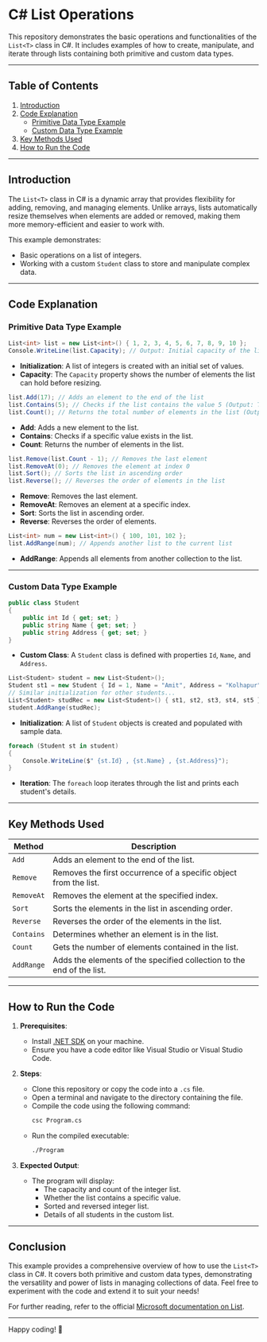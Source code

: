 # C# List Operations

This repository demonstrates the basic operations and functionalities of the `List<T>` class in C#. It includes examples of how to create, manipulate, and iterate through lists containing both primitive and custom data types.

---

## Table of Contents

1. [Introduction](#introduction)
2. [Code Explanation](#code-explanation)
    - [Primitive Data Type Example](#primitive-data-type-example)
    - [Custom Data Type Example](#custom-data-type-example)
3. [Key Methods Used](#key-methods-used)
4. [How to Run the Code](#how-to-run-the-code)

---

## Introduction

The `List<T>` class in C# is a dynamic array that provides flexibility for adding, removing, and managing elements. Unlike arrays, lists automatically resize themselves when elements are added or removed, making them more memory-efficient and easier to work with.

This example demonstrates:
- Basic operations on a list of integers.
- Working with a custom `Student` class to store and manipulate complex data.

---

## Code Explanation

### Primitive Data Type Example

```csharp
List<int> list = new List<int>() { 1, 2, 3, 4, 5, 6, 7, 8, 9, 10 };
Console.WriteLine(list.Capacity); // Output: Initial capacity of the list
```

- **Initialization**: A list of integers is created with an initial set of values.
- **Capacity**: The `Capacity` property shows the number of elements the list can hold before resizing.

```csharp
list.Add(17); // Adds an element to the end of the list
list.Contains(5); // Checks if the list contains the value 5 (Output: True)
list.Count(); // Returns the total number of elements in the list (Output: 11)
```

- **Add**: Adds a new element to the list.
- **Contains**: Checks if a specific value exists in the list.
- **Count**: Returns the number of elements in the list.

```csharp
list.Remove(list.Count - 1); // Removes the last element
list.RemoveAt(0); // Removes the element at index 0
list.Sort(); // Sorts the list in ascending order
list.Reverse(); // Reverses the order of elements in the list
```

- **Remove**: Removes the last element.
- **RemoveAt**: Removes an element at a specific index.
- **Sort**: Sorts the list in ascending order.
- **Reverse**: Reverses the order of elements.

```csharp
List<int> num = new List<int>() { 100, 101, 102 };
list.AddRange(num); // Appends another list to the current list
```

- **AddRange**: Appends all elements from another collection to the list.

---

### Custom Data Type Example

```csharp
public class Student
{
    public int Id { get; set; }
    public string Name { get; set; }
    public string Address { get; set; }
}
```

- **Custom Class**: A `Student` class is defined with properties `Id`, `Name`, and `Address`.

```csharp
List<Student> student = new List<Student>();
Student st1 = new Student { Id = 1, Name = "Amit", Address = "Kolhapur" };
// Similar initialization for other students...
List<Student> studRec = new List<Student>() { st1, st2, st3, st4, st5 };
student.AddRange(studRec);
```

- **Initialization**: A list of `Student` objects is created and populated with sample data.

```csharp
foreach (Student st in student)
{
    Console.WriteLine($" {st.Id} , {st.Name} , {st.Address}");
}
```

- **Iteration**: The `foreach` loop iterates through the list and prints each student's details.

---

## Key Methods Used

| Method        | Description                                                                 |
|---------------|-----------------------------------------------------------------------------|
| `Add`         | Adds an element to the end of the list.                                     |
| `Remove`      | Removes the first occurrence of a specific object from the list.            |
| `RemoveAt`    | Removes the element at the specified index.                                 |
| `Sort`        | Sorts the elements in the list in ascending order.                          |
| `Reverse`     | Reverses the order of the elements in the list.                             |
| `Contains`    | Determines whether an element is in the list.                               |
| `Count`       | Gets the number of elements contained in the list.                          |
| `AddRange`    | Adds the elements of the specified collection to the end of the list.       |

---

## How to Run the Code

1. **Prerequisites**:
   - Install [.NET SDK](https://dotnet.microsoft.com/download) on your machine.
   - Ensure you have a code editor like Visual Studio or Visual Studio Code.

2. **Steps**:
   - Clone this repository or copy the code into a `.cs` file.
   - Open a terminal and navigate to the directory containing the file.
   - Compile the code using the following command:
     ```bash
     csc Program.cs
     ```
   - Run the compiled executable:
     ```bash
     ./Program
     ```

3. **Expected Output**:
   - The program will display:
     - The capacity and count of the integer list.
     - Whether the list contains a specific value.
     - Sorted and reversed integer list.
     - Details of all students in the custom list.

---

## Conclusion

This example provides a comprehensive overview of how to use the `List<T>` class in C#. It covers both primitive and custom data types, demonstrating the versatility and power of lists in managing collections of data. Feel free to experiment with the code and extend it to suit your needs!

For further reading, refer to the official [Microsoft documentation on List<T>](https://learn.microsoft.com/en-us/dotnet/api/system.collections.generic.list-1).

--- 

Happy coding! 🚀
